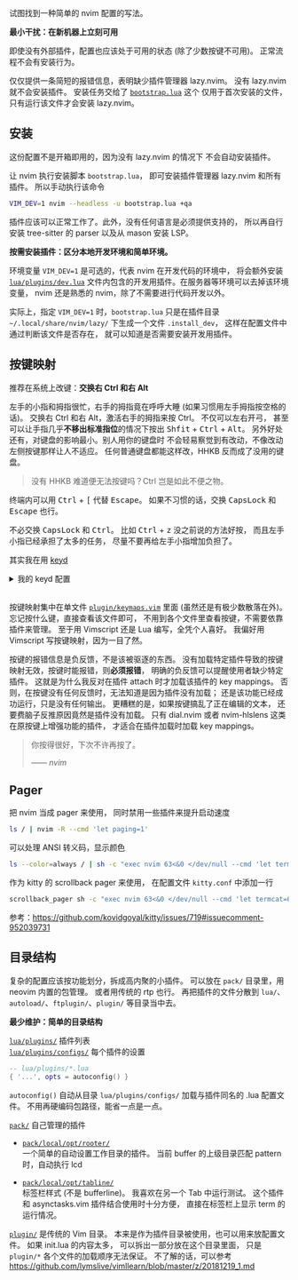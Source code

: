 试图找到一种简单的 nvim 配置的写法。

**最小干扰：在新机器上立刻可用**

即使没有外部插件，配置也应该处于可用的状态 (除了少数按键不可用)。
正常流程不会有安装行为。

仅仅提供一条简短的报错信息，表明缺少插件管理器 lazy.nvim。
没有 lazy.nvim 就不会安装插件。
安装任务交给了 [`bootstrap.lua`](bootstrap.lua) 这个
仅用于首次安装的文件，只有运行该文件才会安装 lazy.nvim。

## 安装

这份配置不是开箱即用的，因为没有 lazy.nvim 的情况下
不会自动安装插件。

让 nvim 执行安装脚本 `bootstrap.lua`，
即可安装插件管理器 lazy.nvim 和所有插件。
所以手动执行该命令

```bash
VIM_DEV=1 nvim --headless -u bootstrap.lua +qa
```

插件应该可以正常工作了。此外，没有任何语言是必须提供支持的，
所以再自行安装 tree-sitter 的 parser 以及从 mason 安装 LSP。

**按需安装插件：区分本地开发环境和简单环境。**

环境变量 `VIM_DEV=1` 是可选的，代表 nvim 在开发代码的环境中，
将会额外安装 [`lua/plugins/dev.lua`](lua/plugins/dev.lua)
文件内包含的开发用插件。在服务器等环境可以去掉该环境变量，
nvim 还是熟悉的 nvim，除了不需要进行代码开发以外。

实际上，指定 `VIM_DEV=1` 时，`bootstrap.lua` 只是在插件目录
`~/.local/share/nvim/lazy/` 下生成一个文件 `.install_dev`，
这样在配置文件中通过判断该文件是否存在，
就可以知道是否需要安装开发用插件。

## 按键映射

推荐在系统上改键：**交换右 Ctrl 和右 Alt**

左手的小指和拇指很忙，右手的拇指竟在呼呼大睡
(如果习惯用左手拇指按空格的话)。
交换右 Ctrl 和右 Alt，激活右手的拇指来按 Ctrl。
不仅可以左右开弓，
甚至可以让手指几乎**不移出标准指位**的情况下按出
<kbd>Shfit</kbd> + <kbd>Ctrl</kbd> + <kbd>Alt</kbd>。
另外好处还有，对键盘的影响最小。别人用你的键盘时
不会轻易察觉到有改动，不像改动左侧按键那样让人不适应。
任何普通键盘都能这样改，HHKB 反而成了没用的键盘。

> 没有 HHKB 难道便无法按键吗？Ctrl 岂是如此不便之物。

终端内可以用 <kbd>Ctrl</kbd> + <kbd>[</kbd> 代替 <kbd>Escape</kbd>。
如果不习惯的话，交换 <kbd>CapsLock</kbd> 和
<kbd>Escape</kbd> 也行。

不必交换 <kbd>CapsLock</kbd> 和 <kbd>Ctrl</kbd>。
比如 <kbd>Ctrl</kbd> + <kbd>z</kbd> 没之前说的方法好按，
而且左手小指已经承担了太多的任务，
尽量不要再给左手小指增加负担了。

其实我在用 [keyd](https://github.com/rvaiya/keyd)
<details>
  <summary>我的 keyd 配置</summary>

  ```ini
  [ids]
  *

  [main]
  # 右 Alt 按住不放是 Ctrl，按一次松开是 Escape
  rightalt = overload(control, esc)
  rightcontrol = rightalt
  ```
</details>
<br>

按键映射集中在单文件
[`plugin/keymaps.vim`](plugin/keymaps.vim)
里面 (虽然还是有极少数散落在外)。
忘记按什么键，直接查看该文件即可，
不用到各个文件里查看按键，不需要依靠插件来管理。
至于用 Vimscript 还是 Lua 编写，全凭个人喜好。
我偏好用 Vimscript 写按键映射，因为一目了然。

按键的报错信息是负反馈，不是该被驱逐的东西。
没有加载特定插件导致的按键映射无效，按键时能报错，则**必须报错**，
明确的负反馈可以提醒使用者缺少特定插件。
这就是为什么我反对在插件 attach 时才加载该插件的 key mappings。
否则，在按键没有任何反馈时，无法知道是因为插件没有加载；
还是该功能已经成功运行，只是没有任何输出。
更糟糕的是，如果按键搞乱了正在编辑的文本，
还要费脑子反推原因竟然是插件没有加载。
只有 dial.nvim 或者 nvim-hlslens 这类在原按键上增强功能的插件，
才适合在插件加载时加载 key mappings。

> 你按得很好，下次不许再按了。
>
> —— <cite>nvim</cite>

## Pager

把 nvim 当成 pager 来使用，
同时禁用一些插件来提升启动速度

```bash
ls / | nvim -R --cmd 'let paging=1'
```

可以处理 ANSI 转义码，显示颜色

```bash
ls --color=always / | sh -c "exec nvim 63<&0 </dev/null --cmd 'let termcat=63'"
```

作为 kitty 的 scrollback pager 来使用，
在配置文件 `kitty.conf` 中添加一行

```bash
scrollback_pager sh -c "exec nvim 63<&0 </dev/null --cmd 'let termcat=63'"
```

参考：<https://github.com/kovidgoyal/kitty/issues/719#issuecomment-952039731>

## 目录结构

复杂的配置应该按功能划分，拆成高内聚的小插件。
可以放在 `pack/` 目录里，用 neovim 内置的包管理。
或者用传统的 rtp 也行。
再把插件的文件分散到 `lua/`、`autoload/`、`ftplugin/`、`plugin/`
等目录当中去。

**最少维护：简单的目录结构**

[`lua/plugins/`](lua/plugins/) 插件列表  
[`lua/plugins/configs/`](lua/plugins/configs/) 每个插件的设置  

```lua
-- lua/plugins/*.lua
{ '...', opts = autoconfig() }
```
`autoconfig()` 自动从目录 `lua/plugins/configs/`
加载与插件同名的 .lua 配置文件。
不用再硬编码包路径，能省一点是一点。

[`pack/`](pack/) 自己管理的插件  
- [`pack/local/opt/rooter/`](pack/local/opt/rooter/)  
一个简单的自动设置工作目录的插件。
当前 buffer 的上级目录匹配 pattern 时，自动执行 lcd

- [`pack/local/opt/tabline/`](pack/local/opt/tabline/)  
标签栏样式 (不是 bufferline)。
我喜欢在另一个 Tab 中运行测试。
这个插件和 asynctasks.vim 插件结合使用时十分方便，
直接在标签栏上显示 term 的运行情况。

[`plugin/`](plugin/) 是传统的 Vim 目录。
本来是作为插件目录被使用，也可以用来放配置文件。
如果 init.lua 的内容太多，
可以拆出一部分放在这个目录里面，
只是 `plugin/*` 各个文件的加载顺序无法保证。
不了解的话，可以参考
<https://github.com/lymslive/vimllearn/blob/master/z/20181219_1.md>
